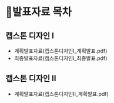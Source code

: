 # 📃발표자료 목차
## 캡스톤 디자인 I
  - 계획발표자료(캡스톤디자인I_계획발표.pdf)
  - 최종발표자료(캡스톤디자인I_최종발표.pdf)
  
## 캡스톤 디자인 II
  - 계획발표자료(캡스톤디자인II_계획발표.pdf)

  
